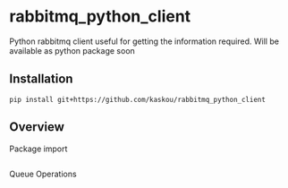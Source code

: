 # rabbitmq_python_client
Python rabbitmq client useful for getting the information required. Will be available as python package soon

## Installation
```
pip install git+https://github.com/kaskou/rabbitmq_python_client
```

## Overview
Package import
```buildoutcfg

```
Queue Operations
```buildoutcfg

```

